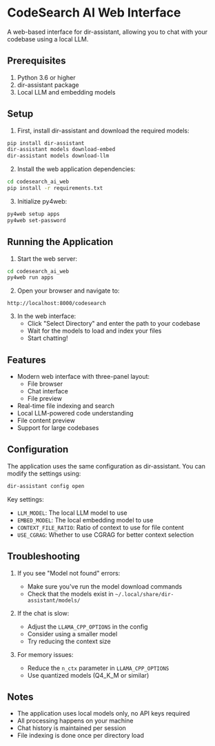 # CodeSearch AI Web Interface

A web-based interface for dir-assistant, allowing you to chat with your codebase using a local LLM.

## Prerequisites

1. Python 3.6 or higher
2. dir-assistant package
3. Local LLM and embedding models

## Setup

1. First, install dir-assistant and download the required models:
```bash
pip install dir-assistant
dir-assistant models download-embed
dir-assistant models download-llm
```

2. Install the web application dependencies:
```bash
cd codesearch_ai_web
pip install -r requirements.txt
```

3. Initialize py4web:
```bash
py4web setup apps
py4web set-password
```

## Running the Application

1. Start the web server:
```bash
cd codesearch_ai_web
py4web run apps
```

2. Open your browser and navigate to:
```
http://localhost:8000/codesearch
```

3. In the web interface:
   - Click "Select Directory" and enter the path to your codebase
   - Wait for the models to load and index your files
   - Start chatting!

## Features

- Modern web interface with three-panel layout:
  - File browser
  - Chat interface
  - File preview
- Real-time file indexing and search
- Local LLM-powered code understanding
- File content preview
- Support for large codebases

## Configuration

The application uses the same configuration as dir-assistant. You can modify the settings using:

```bash
dir-assistant config open
```

Key settings:
- `LLM_MODEL`: The local LLM model to use
- `EMBED_MODEL`: The local embedding model to use
- `CONTEXT_FILE_RATIO`: Ratio of context to use for file content
- `USE_CGRAG`: Whether to use CGRAG for better context selection

## Troubleshooting

1. If you see "Model not found" errors:
   - Make sure you've run the model download commands
   - Check that the models exist in `~/.local/share/dir-assistant/models/`

2. If the chat is slow:
   - Adjust the `LLAMA_CPP_OPTIONS` in the config
   - Consider using a smaller model
   - Try reducing the context size

3. For memory issues:
   - Reduce the `n_ctx` parameter in `LLAMA_CPP_OPTIONS`
   - Use quantized models (Q4_K_M or similar)

## Notes

- The application uses local models only, no API keys required
- All processing happens on your machine
- Chat history is maintained per session
- File indexing is done once per directory load 